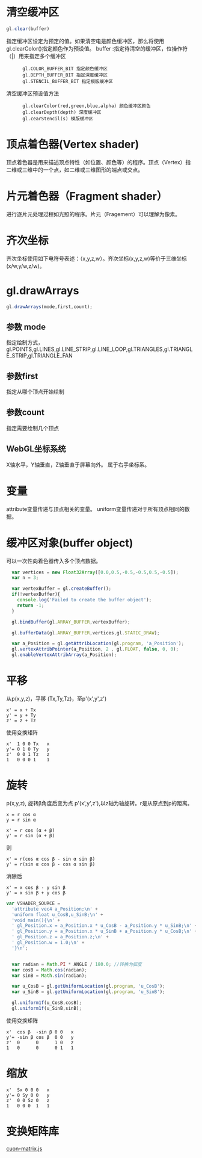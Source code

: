 # 清空缓冲区

```javascript
gl.clear(buffer)
```
指定缓冲区设定为预定的值。如果清空电是颜色缓冲区，那么将使用gl.clearColor()指定颜色作为预设值。
buffer :指定待清空的缓冲区，位操作符（|）用来指定多个缓冲区
          
          gl.COLOR_BUFFER_BIT 指定颜色缓冲区
          gl.DEPTH_BUFFER_BIT 指定深度缓冲区
          gl.STENCIL_BUFFER_BIT 指定模版缓冲区
          
清空缓冲区预设值方法
          
          gl.clearColor(red,green,blue,alpha) 颜色缓冲区颜色
          gl.clearDepth(depth) 深度缓冲区
          gl.cearStencil(s) 模版缓冲区
          

# 顶点着色器(Vertex shader)
顶点着色器是用来描述顶点特性（如位置、颜色等）的程序。顶点（Vertex）指二维或三维中的一个点，如二维或三维图形的端点或交点。

# 片元着色器（Fragment shader）
进行逐片元处理过程如光照的程序。片元（Fragement）可以理解为像素。

# 齐次坐标
齐次坐标使用如下电符号表述：（x,y,z,w）。齐次坐标(x,y,z,w)等价于三维坐标(x/w,y/w,z/w)。

# gl.drawArrays

```javascript
gl.drawArrays(mode,first,count);
```

## 参数 mode

指定绘制方式，gl.POINTS,gl.LINES,gl.LINE_STRIP,gl.LINE_LOOP,gl.TRIANGLES,gl.TRIANGLE_STRIP,gl.TRIANGLE_FAN

## 参数first

指定从哪个顶点开始绘制

## 参数count

指定需要绘制几个顶点

## WebGL坐标系统

X轴水平，Y轴垂直，Z轴垂直于屏幕向外。
属于右手坐标系。

# 变量

attribute变量传递与顶点相关的变量。
uniform变量传递对于所有顶点相同的数据。

# 缓冲区对象(buffer object)

可以一次性向着色器传入多个顶点数据。

```javascript
  var vertices = new Float32Array([0.0,0.5,-0.5,-0.5,0.5,-0.5]);
  var n = 3;

  var vertexBuffer = gl.createBuffer();
  if(!vertexBuffer){
    console.log('Failed to create the buffer object');
    return -1;
  }

  gl.bindBuffer(gl.ARRAY_BUFFER,vertexBuffer);

  gl.bufferData(gl.ARRAY_BUFFER,vertices,gl.STATIC_DRAW);

  var a_Position = gl.getAttribLocation(gl.program, 'a_Position');
  gl.vertexAttribPointer(a_Position, 2 , gl.FLOAT, false, 0, 0);
  gl.enableVertexAttribArray(a_Position);
 ```


# 平移

从p(x,y,z)，平移 (Tx,Ty,Tz)，至p'(x',y',z')

	x' = x + Tx
	y' = y + Ty
	z' = z + Tz

使用变换矩阵

	x'  1 0 0 Tx   x
	y'= 0 1 0 Ty   y
	z'  0 0 1 Tz   z
	1   0 0 0 1    1
	
# 旋转

p(x,y,z), 旋转β角度后变为点 p'(x',y',z'),以z轴为轴旋转。r是从原点到p的距离。

	x = r cos α
	y = r sin α
	
	x' = r cos (α + β)
	y' = r sin (α + β)
	
则
	
	x' = r(cos α cos β - sin α sin β)
	y' = r(sin α cos β - cos α sin β)
	
消除后
   
    x' = x cos β - y sin β
    y' = x sin β + y cos β
    
```javascript
var VSHADER_SOURCE =
  'attribute vec4 a_Position;\n' +
  'uniform float u_CosB,u_SinB;\n' +
  'void main(){\n' +
  ' gl_Position.x = a_Position.x * u_CosB - a_Position.y * u_SinB;\n' +
  ' gl_Position.y = a_Position.x * u_SinB + a_Position.y * u_CosB;\n' +
  ' gl_Position.z = a_Position.z;\n' +
  ' gl_Position.w = 1.0;\n' +
  '}\n';


  var radian = Math.PI * ANGLE / 180.0; //转换为弧度
  var cosB = Math.cos(radian);
  var sinB = Math.sin(radian);

  var u_CosB = gl.getUniformLocation(gl.program, 'u_CosB');
  var u_SinB = gl.getUniformLocation(gl.program, 'u_SinB');

  gl.uniform1f(u_CosB,cosB);
  gl.uniform1f(u_SinB,sinB);

```

使用变换矩阵

	x'  cos β  -sin β 0 0   x
	y'= -sin β cos β  0 0   y
	z'  0      0      1 0   z
	1   0      0      0 1   1

		
# 缩放


	x'  Sx 0 0 0   x
	y'= 0 Sy 0 0   y
	z'  0 0 Sz 0   z
	1   0 0 0  1   1

# 变换矩阵库

[cuon-matrix.js](source/lib/cuon-matrix.js)
